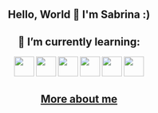 
<div>
  <h2 align="center"> Hello, World  👋 I'm Sabrina :) </h2>
 </div>
 



  
   <div align="center">
    <h2> 🌱 I’m currently learning: </h2>
  <img src="https://cdn.jsdelivr.net/gh/devicons/devicon/icons/javascript/javascript-original.svg" width="40" height="40" />
  <img src="https://cdn.jsdelivr.net/gh/devicons/devicon/icons/python/python-original.svg" width="40" height="40" />
  <img src="https://cdn.jsdelivr.net/gh/devicons/devicon/icons/html5/html5-original.svg" width="40" height="40" />
  <img src="https://cdn.jsdelivr.net/gh/devicons/devicon/icons/css3/css3-original.svg" width="40" height="40"/>
  <img src="https://cdn.jsdelivr.net/gh/devicons/devicon/icons/git/git-original.svg" width="40" height="40" />
  <img src="https://cdn.jsdelivr.net/gh/devicons/devicon/icons/github/github-original.svg" width="40" height="40"/>
  </div>
  
  <div align="center">
    <h2><a href="https://aurila.github.io/">More about me</a></h2>
  </div>
  
 

  
 
